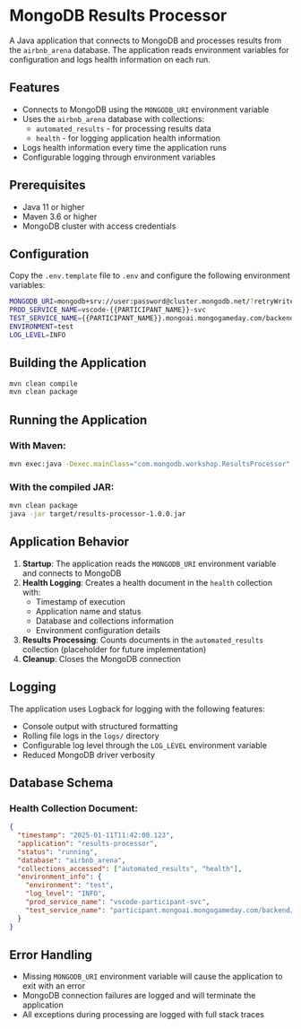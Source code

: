 # MongoDB Results Processor

A Java application that connects to MongoDB and processes results from the `airbnb_arena` database. The application reads environment variables for configuration and logs health information on each run.

## Features

- Connects to MongoDB using the `MONGODB_URI` environment variable
- Uses the `airbnb_arena` database with collections:
  - `automated_results` - for processing results data
  - `health` - for logging application health information
- Logs health information every time the application runs
- Configurable logging through environment variables

## Prerequisites

- Java 11 or higher
- Maven 3.6 or higher
- MongoDB cluster with access credentials

## Configuration

Copy the `.env.template` file to `.env` and configure the following environment variables:

```bash
MONGODB_URI=mongodb+srv://user:password@cluster.mongodb.net/?retryWrites=true&w=majority
PROD_SERVICE_NAME=vscode-{{PARTICIPANT_NAME}}-svc
TEST_SERVICE_NAME={{PARTICIPANT_NAME}}.mongoai.mongogameday.com/backend/
ENVIRONMENT=test
LOG_LEVEL=INFO
```

## Building the Application

```bash
mvn clean compile
mvn clean package
```

## Running the Application

### With Maven:
```bash
mvn exec:java -Dexec.mainClass="com.mongodb.workshop.ResultsProcessor"
```

### With the compiled JAR:
```bash
mvn clean package
java -jar target/results-processor-1.0.0.jar
```

## Application Behavior

1. **Startup**: The application reads the `MONGODB_URI` environment variable and connects to MongoDB
2. **Health Logging**: Creates a health document in the `health` collection with:
   - Timestamp of execution
   - Application name and status
   - Database and collections information
   - Environment configuration details
3. **Results Processing**: Counts documents in the `automated_results` collection (placeholder for future implementation)
4. **Cleanup**: Closes the MongoDB connection

## Logging

The application uses Logback for logging with the following features:
- Console output with structured formatting
- Rolling file logs in the `logs/` directory
- Configurable log level through the `LOG_LEVEL` environment variable
- Reduced MongoDB driver verbosity

## Database Schema

### Health Collection Document:
```json
{
  "timestamp": "2025-01-11T11:42:00.123",
  "application": "results-processor",
  "status": "running",
  "database": "airbnb_arena",
  "collections_accessed": ["automated_results", "health"],
  "environment_info": {
    "environment": "test",
    "log_level": "INFO",
    "prod_service_name": "vscode-participant-svc",
    "test_service_name": "participant.mongoai.mongogameday.com/backend/"
  }
}
```

## Error Handling

- Missing `MONGODB_URI` environment variable will cause the application to exit with an error
- MongoDB connection failures are logged and will terminate the application
- All exceptions during processing are logged with full stack traces
